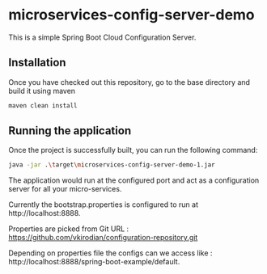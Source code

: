 # microservices-config-server-demo

This is a simple Spring Boot Cloud Configuration Server.

## Installation

Once you have checked out this repository, go to the base directory and build it using maven

```bash
maven clean install
```

## Running the application

Once the project is successfully built, you can run the following command:

```bash
java -jar .\target\microservices-config-server-demo-1.jar
```

The application would run at the configured port and act as a configuration server for all your micro-services.

Currently the bootstrap.properties is configured to run at http://localhost:8888.

Properties are picked from Git URL : https://github.com/vkirodian/configuration-repository.git

Depending on properties file the configs can we access like : http://localhost:8888/spring-boot-example/default.